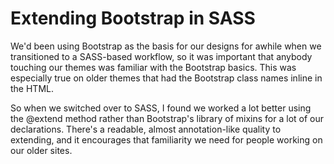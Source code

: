 # Extending Bootstrap in SASS

We'd been using Bootstrap as the basis for our designs for awhile when we transitioned to a SASS-based workflow, so it was important that anybody touching our themes was familiar with the Bootstrap basics. This was especially true on older themes that had the Bootstrap class names inline in the HTML.

So when we switched over to SASS, I found we worked a lot better using the @extend method rather than Bootstrap's library of mixins for a lot of our declarations. There's a readable, almost annotation-like quality to extending, and it encourages that familiarity we need for people working on our older sites.
